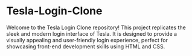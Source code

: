 # Tesla-Login-Clone
Welcome to the Tesla Login Clone repository! This project replicates the sleek and modern login interface of Tesla. It is designed to provide a visually appealing and user-friendly login experience, perfect for showcasing front-end development skills using HTML and CSS.
